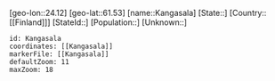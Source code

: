 ﻿---
location: [61.53,24.12]
mapzoom: [7,12] 
mapmarker: city 
type: City
tags:
- geo/City


SpocWebEntityId: 31290
isDeleted: false
confidential: public

---
[geo-lon::24.12]
[geo-lat::61.53]
[name::Kangasala]
[State::]
[Country::[[Finland]]]
[StateId::]
[Population::]
[Unknown::]


```leaflet
id: Kangasala
coordinates: [[Kangasala]]
markerFile: [[Kangasala]]
defaultZoom: 11 
maxZoom: 18
```
